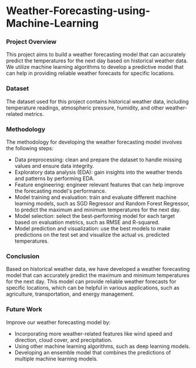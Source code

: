 # Weather-Forecasting-using-Machine-Learning

### Project Overview
This project aims to build a weather forecasting model that can accurately predict the temperatures for the next day based on historical weather data. We utilize machine learning algorithms to develop a predictive model that can help in providing reliable weather forecasts for specific locations.

### Dataset
The dataset used for this project contains historical weather data, including temperature readings, atmospheric pressure, humidity, and other weather-related metrics.

### Methodology
The methodology for developing the weather forecasting model involves the following steps:

- Data preprocessing: clean and prepare the dataset to handle missing values and ensure data integrity.
- Exploratory data analysis (EDA): gain insights into the weather trends and patterns by performing EDA.
- Feature engineering: engineer relevant features that can help improve the forecasting model's performance.
- Model training and evaluation: train and evaluate different machine learning models, such as SGD Regressor and Random Forest Regressor, to predict the maximum and minimum 
  temperatures for the next day.
- Model selection: select the best-performing model for each target based on evaluation metrics, such as RMSE and R-squared.
- Model prediction and visualization: use the best models to make predictions on the test set and visualize the actual vs. predicted temperatures.

### Conclusion

Based on historical weather data, we have developed a weather forecasting model that can accurately predict the maximum and minimum temperatures for the next day. This model can provide reliable weather forecasts for specific locations, which can be helpful in various applications, such as agriculture, transportation, and energy management.

### Future Work
Improve our weather forecasting model by:

- Incorporating more weather-related features like wind speed and direction, cloud cover, and precipitation.
- Using other machine learning algorithms, such as deep learning models.
- Developing an ensemble model that combines the predictions of multiple machine learning models.
